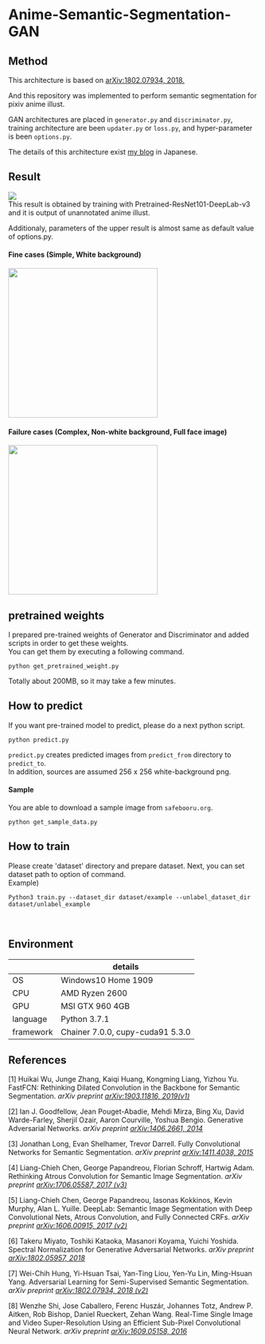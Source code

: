 # Anime-Semantic-Segmentation-GAN

## Method
This architecture is based on <a href="https://arxiv.org/abs/1802.07934">arXiv:1802.07934, 2018.</a><br>

And this repository was implemented to perform semantic segmentation for pixiv anime illust.<br>

GAN architectures are placed in `generator.py` and `discriminator.py`, training architecture are been `updater.py` or `loss.py`, and hyper-parameter is been `options.py`.

The details of this architecture exist <a href="https://www.pit-ray.com/entry/semi-seg" target="_blank">my blog</a> in Japanese.


## Result
<img src="https://cdn-ak.f.st-hatena.com/images/fotolife/p/pit-ray/20200124/20200124213414.jpg"></img><br>
This result is obtained by training with Pretrained-ResNet101-DeepLab-v3 and it is output of unannotated anime illust.

Additionaly, parameters of the upper result is almost same as default value of options.py.

#### Fine cases (Simple, White background)  
<img src="https://cdn-ak.f.st-hatena.com/images/fotolife/p/pit-ray/20210321/20210321123928.jpg" height=300>

#### Failure cases (Complex, Non-white background, Full face image)
<img src="https://cdn-ak.f.st-hatena.com/images/fotolife/p/pit-ray/20210321/20210321124035.jpg" height=300>



## pretrained weights  
I prepared pre-trained weights of Generator and Discriminator and added scripts in order to get these weights.  
You can get them by executing a following command.  
```
python get_pretrained_weight.py  
```
Totally about 200MB, so it may take a few minutes.   


## How to predict  
If you want pre-trained model to predict, please do a next python script.   
```
python predict.py  
```
`predict.py` creates predicted images from `predict_from` directory to `predict_to`.  
In addition, sources are assumed 256 x 256 white-background png.  
  
#### Sample
You are able to download a sample image from `safebooru.org`.  
```
python get_sample_data.py  
```  

## How to train
Please create 'dataset' directory and prepare dataset. Next, you can set dataset path to option of command.<br>
Example) <br>
```
Python3 train.py --dataset_dir dataset/example --unlabel_dataset_dir dataset/unlabel_example
```  
<br>

## Environment
||details|
|---|---|
|OS|Windows10 Home 1909|
|CPU|AMD Ryzen 2600|
|GPU|MSI GTX 960 4GB|
|language|Python 3.7.1|
|framework|Chainer 7.0.0, cupy-cuda91 5.3.0|

## References  
[1] Huikai Wu, Junge Zhang, Kaiqi Huang, Kongming Liang, Yizhou Yu. FastFCN: Rethinking Dilated Convolution in the Backbone for Semantic Segmentation. <i>arXiv preprint <a href="https://arxiv.org/abs/1903.11816">arXiv:1903.11816, 2019(v1)</a></i>

[2] Ian J. Goodfellow, Jean Pouget-Abadie, Mehdi Mirza, Bing Xu, David Warde-Farley, Sherjil Ozair, Aaron Courville, Yoshua Bengio. Generative Adversarial Networks. <i>arXiv preprint  <a href="https://arxiv.org/abs/1406.2661">arXiv:1406.2661, 2014</a></i>

[3] Jonathan Long, Evan Shelhamer, Trevor Darrell. Fully Convolutional Networks for Semantic Segmentation. <i>arXiv preprint <a href="https://arxiv.org/abs/1411.4038">arXiv:1411.4038, 2015</a></i>

[4] Liang-Chieh Chen, George Papandreou, Florian Schroff, Hartwig Adam. Rethinking Atrous Convolution for Semantic Image Segmentation. <i>arXiv preprint <a href="https://arxiv.org/abs/1706.05587">arXiv:1706.05587, 2017 (v3)</a></i>

[5] Liang-Chieh Chen, George Papandreou, Iasonas Kokkinos, Kevin Murphy, Alan L. Yuille. DeepLab: Semantic Image Segmentation with Deep Convolutional Nets, Atrous Convolution, and Fully Connected CRFs. <i>arXiv preprint <a href="https://arxiv.org/abs/1606.00915">arXiv:1606.00915, 2017 (v2)</a></i>

[6] Takeru Miyato, Toshiki Kataoka, Masanori Koyama, Yuichi Yoshida. Spectral Normalization for Generative Adversarial Networks. <i>arXiv preprint <a href="https://arxiv.org/abs/1802.05957">arXiv:1802.05957, 2018</a></i>

[7] Wei-Chih Hung, Yi-Hsuan Tsai, Yan-Ting Liou, Yen-Yu Lin, Ming-Hsuan Yang. Adversarial Learning for Semi-Supervised Semantic Segmentation. <i>arXiv preprint <a href="https://arxiv.org/abs/1802.07934">arXiv:1802.07934, 2018 (v2)</a></i>

[8] Wenzhe Shi, Jose Caballero, Ferenc Huszár, Johannes Totz, Andrew P. Aitken, Rob Bishop, Daniel Rueckert, Zehan Wang. Real-Time Single Image and Video Super-Resolution Using an Efficient Sub-Pixel Convolutional Neural Network. <i>arXiv preprint <a href="https://arxiv.org/abs/1609.05158">arXiv:1609.05158, 2016</a></i>
